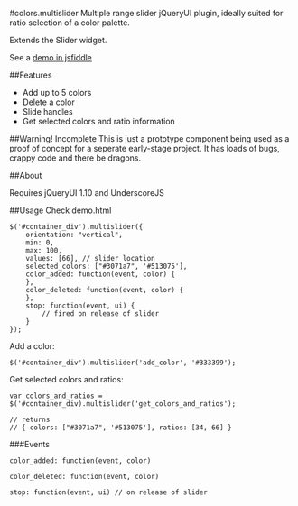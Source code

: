 #colors.multislider 
Multiple range slider jQueryUI plugin, ideally suited for ratio selection of a color palette. 

Extends the Slider widget.

See a [demo in jsfiddle](http://jsfiddle.net/diffused/p3Q65/)

##Features

 - Add up to 5 colors
 - Delete a color
 - Slide handles 
 - Get selected colors and ratio information


##Warning! Incomplete 
This is just a prototype component being used as a proof of concept for a seperate early-stage project.
It has loads of bugs, crappy code and there be dragons.


##About

Requires jQueryUI 1.10 and UnderscoreJS

##Usage
Check demo.html 

    $('#container_div').multislider({
        orientation: "vertical",
        min: 0,
        max: 100,       
        values: [66], // slider location
        selected_colors: ["#3071a7", '#513075'], 
        color_added: function(event, color) {    
        },
        color_deleted: function(event, color) {             
        },
        stop: function(event, ui) {
            // fired on release of slider               
        }
    });

 
Add a color:

    $('#container_div').multislider('add_color', '#333399');


Get selected colors and ratios:

    var colors_and_ratios = $('#container_div).multislider('get_colors_and_ratios');
    
    // returns
    // { colors: ["#3071a7", '#513075'], ratios: [34, 66] }

###Events
    
    color_added: function(event, color)
    
    color_deleted: function(event, color)
    
    stop: function(event, ui) // on release of slider               
    
